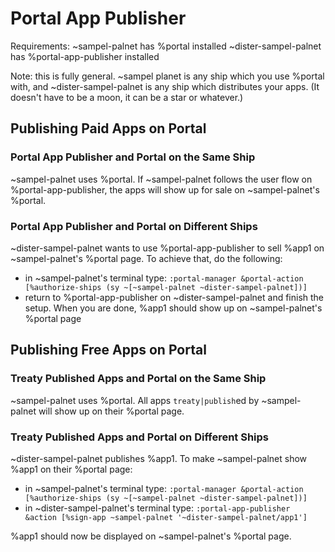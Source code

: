 # Portal App Publisher

Requirements:
~sampel-palnet has %portal installed
~dister-sampel-palnet has %portal-app-publisher installed

Note: this is fully general. ~sampel planet is any ship which you use %portal with, and ~dister-sampel-palnet is any ship which distributes your apps. (It doesn't have to be a moon, it can be a star or whatever.)

## Publishing Paid Apps on Portal

### Portal App Publisher and Portal on the Same Ship

~sampel-palnet uses %portal. If ~sampel-palnet follows the user flow on %portal-app-publisher, the apps will show up for sale on ~sampel-palnet's %portal.

### Portal App Publisher and Portal on Different Ships

~dister-sampel-palnet wants to use %portal-app-publisher to sell %app1 on ~sampel-palnet's %portal page. To achieve that, do the following:
- in ~sampel-palnet's terminal type:  `:portal-manager &portal-action [%authorize-ships (sy ~[~sampel-palnet ~dister-sampel-palnet])]`
- return to %portal-app-publisher on ~dister-sampel-palnet and finish the setup. When you are done, %app1 should show up on ~sampel-palnet's %portal page

## Publishing Free Apps on Portal

###  Treaty Published Apps and Portal on the Same Ship

~sampel-palnet uses %portal. All apps `treaty|publish`ed by ~sampel-palnet will show up on their %portal page.

###  Treaty Published Apps and Portal on Different Ships

~dister-sampel-palnet publishes %app1. To make ~sampel-palnet show %app1 on their %portal page:
- in ~sampel-palnet's terminal type:  `:portal-manager &portal-action [%authorize-ships (sy ~[~sampel-palnet ~dister-sampel-palnet])]`
- in ~dister-sampel-palnet's terminal type: `:portal-app-publisher &action [%sign-app ~sampel-palnet '~dister-sampel-palnet/app1']`

%app1 should now be displayed on ~sampel-palnet's %portal page.





